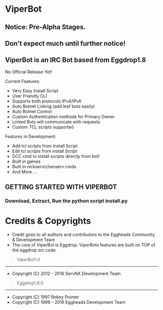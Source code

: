 ViperBot
========

Notice: Pre-Alpha Stages.
----------------------------------------------

Don't expect much until further notice!
--------------------------------------------------------

ViperBot is an IRC Bot based from Eggdrop1.8
------------------------------------------------------------------------------

No Official Release Yet!

Current Features:
- Very Easy Install Script
- User Friendly CLI
- Supports both protocols IPv4/IPv6
- Auto Botnet Linking (add leaf bots easily)
- Auto Botnet Control
- Custom Authentication methods for Primary Owner
- Linked Bots will communicate with requests
- Custom TCL scripts supported

Features in Development:
- Add tcl scripts from Install Script
- Edit tcl scripts from install Script
- DCC cmd to install scripts directly from bot!
- Built in games
- Built in nickserv/chanserv cmds
- And More ...

GETTING STARTED WITH VIPERBOT
----------------------------

### Download, Extract, Run the python script install.py ###

Credits & Copyrights
====================
- Credit goes to all authors and contributors to the Eggheads Community & Development Team
- The core of ViperBot is Eggdrop. ViperBots features are built on TOP of the eggdrop src code.

> ViperBot1.0
-------------
- Copyright (C) 2012 - 2016 ServNX Development Team

> Eggdrop1.8.0
--------------
- Copyright (C) 1997 Robey Pointer
- Copyright (C) 1999 - 2016 Eggheads Development Team
